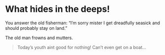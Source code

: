 # What hides in the deeps!

You answer the old fisherman:
“I’m sorry mister I get dreadfully seasick and should probably stay on land.”

The old man frowns and mutters.

> Today’s youth aint good for nothing! Can’t even get on a boat...
